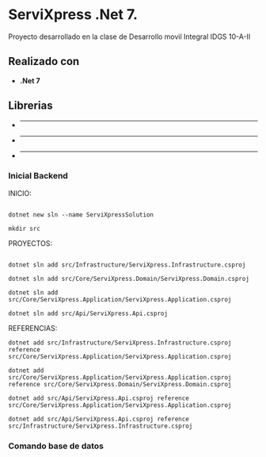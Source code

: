 
# ServiXpress .Net 7.

Proyecto desarrollado en la clase de Desarrollo movil Integral 
IDGS 10-A-II 

## Realizado con

- **.Net 7**


## Librerias 

- ****
- ****
- ****

### Inicial Backend  

INICIO: 

```

dotnet new sln --name ServiXpressSolution

mkdir src

```

PROYECTOS: 

```

dotnet sln add src/Infrastructure/ServiXpress.Infrastructure.csproj 

dotnet sln add src/Core/ServiXpress.Domain/ServiXpress.Domain.csproj

dotnet sln add src/Core/ServiXpress.Application/ServiXpress.Application.csproj

dotnet sln add src/Api/ServiXpress.Api.csproj

```


REFERENCIAS: 

```
dotnet add src/Infrastructure/ServiXpress.Infrastructure.csproj reference src/Core/ServiXpress.Application/ServiXpress.Application.csproj

dotnet add src/Core/ServiXpress.Application/ServiXpress.Application.csproj reference src/Core/ServiXpress.Domain/ServiXpress.Domain.csproj

dotnet add src/Api/ServiXpress.Api.csproj reference src/Core/ServiXpress.Application/ServiXpress.Application.csproj

dotnet add src/Api/ServiXpress.Api.csproj reference src/Infrastructure/ServiXpress.Infrastructure.csproj

```

### Comando base de datos


